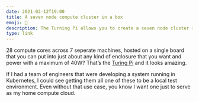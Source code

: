 ```yaml
---
date: 2021-02-12T19:00
title: A seven node compute cluster in a box
emoji: 🤯
description: The Turning Pi allows you to create a seven node cluster in a box. I so may end up with one of these at some point soon.
type: link
---
```


28 compute cores across 7 seperate machines, hosted on a single board that you can put into just about any kind of enclosure that you want and power with a maximum of 40W? That’s the [Turing Pi][link] and it looks amazing.

If I had a team of engineers that were developing a system running in Kubernetes, I could see getting them all one of these to be a local test environment. Even without that use case, you know I want one just to serve as my home compute cloud.

[link]: https://turingpi.com
